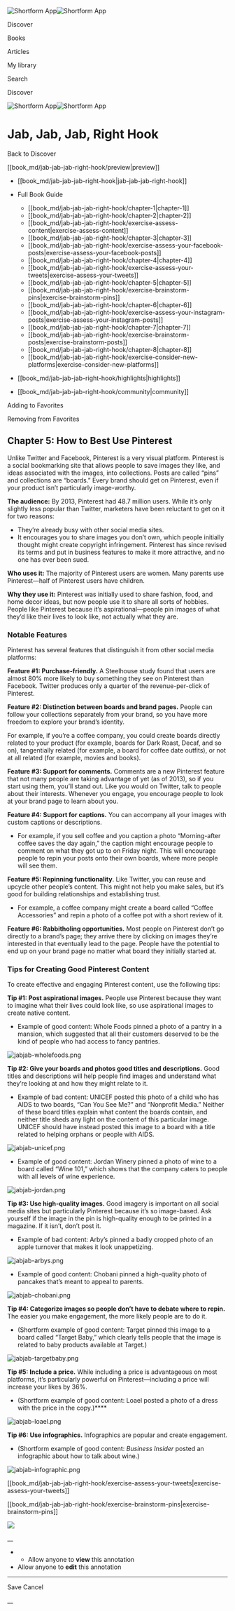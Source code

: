 ![Shortform App](/img/logo.36a2399e.svg)![Shortform App](/img/logo-dark.70c1b072.svg)

Discover

Books

Articles

My library

Search

Discover

![Shortform App](/img/logo.36a2399e.svg)![Shortform App](/img/logo-dark.70c1b072.svg)

# Jab, Jab, Jab, Right Hook

Back to Discover

[[book_md/jab-jab-jab-right-hook/preview|preview]]

  * [[book_md/jab-jab-jab-right-hook|jab-jab-jab-right-hook]]
  * Full Book Guide

    * [[book_md/jab-jab-jab-right-hook/chapter-1|chapter-1]]
    * [[book_md/jab-jab-jab-right-hook/chapter-2|chapter-2]]
    * [[book_md/jab-jab-jab-right-hook/exercise-assess-content|exercise-assess-content]]
    * [[book_md/jab-jab-jab-right-hook/chapter-3|chapter-3]]
    * [[book_md/jab-jab-jab-right-hook/exercise-assess-your-facebook-posts|exercise-assess-your-facebook-posts]]
    * [[book_md/jab-jab-jab-right-hook/chapter-4|chapter-4]]
    * [[book_md/jab-jab-jab-right-hook/exercise-assess-your-tweets|exercise-assess-your-tweets]]
    * [[book_md/jab-jab-jab-right-hook/chapter-5|chapter-5]]
    * [[book_md/jab-jab-jab-right-hook/exercise-brainstorm-pins|exercise-brainstorm-pins]]
    * [[book_md/jab-jab-jab-right-hook/chapter-6|chapter-6]]
    * [[book_md/jab-jab-jab-right-hook/exercise-assess-your-instagram-posts|exercise-assess-your-instagram-posts]]
    * [[book_md/jab-jab-jab-right-hook/chapter-7|chapter-7]]
    * [[book_md/jab-jab-jab-right-hook/exercise-brainstorm-posts|exercise-brainstorm-posts]]
    * [[book_md/jab-jab-jab-right-hook/chapter-8|chapter-8]]
    * [[book_md/jab-jab-jab-right-hook/exercise-consider-new-platforms|exercise-consider-new-platforms]]
  * [[book_md/jab-jab-jab-right-hook/highlights|highlights]]
  * [[book_md/jab-jab-jab-right-hook/community|community]]



Adding to Favorites 

Removing from Favorites 

## Chapter 5: How to Best Use Pinterest

Unlike Twitter and Facebook, Pinterest is a very visual platform. Pinterest is a social bookmarking site that allows people to save images they like, and ideas associated with the images, into collections. Posts are called “pins” and collections are “boards.” Every brand should get on Pinterest, even if your product isn’t particularly image-worthy.

**The audience:** By 2013, Pinterest had 48.7 million users. While it’s only slightly less popular than Twitter, marketers have been reluctant to get on it for two reasons:

  * They’re already busy with other social media sites.
  * It encourages you to share images you don’t own, which people initially thought might create copyright infringement. Pinterest has since revised its terms and put in business features to make it more attractive, and no one has ever been sued.



**Who uses it:** The majority of Pinterest users are women. Many parents use Pinterest—half of Pinterest users have children.

**Why they use it:** Pinterest was initially used to share fashion, food, and home decor ideas, but now people use it to share all sorts of hobbies. People like Pinterest because it’s aspirational—people pin images of what they’d like their lives to look like, not actually what they are.

### Notable Features

Pinterest has several features that distinguish it from other social media platforms:

**Feature #1: Purchase-friendly.** A Steelhouse study found that users are almost 80% more likely to buy something they see on Pinterest than Facebook. Twitter produces only a quarter of the revenue-per-click of Pinterest.

**Feature #2: Distinction between boards and brand pages.** People can follow your collections separately from your brand, so you have more freedom to explore your brand’s identity.

For example, if you’re a coffee company, you could create boards directly related to your product (for example, boards for Dark Roast, Decaf, and so on), tangentially related (for example, a board for coffee date outfits), or not at all related (for example, movies and books).

**Feature #3: Support for comments.** Comments are a new Pinterest feature that not many people are taking advantage of yet (as of 2013), so if you start using them, you’ll stand out. Like you would on Twitter, talk to people about their interests. Whenever you engage, you encourage people to look at your brand page to learn about you.

**Feature #4: Support for captions.** You can accompany all your images with custom captions or descriptions.

  * For example, if you sell coffee and you caption a photo “Morning-after coffee saves the day again,” the caption might encourage people to comment on what they got up to on Friday night. This will encourage people to repin your posts onto their own boards, where more people will see them. 



**Feature #5: Repinning functionality**. Like Twitter, you can reuse and upcycle other people’s content. This might not help you make sales, but it’s good for building relationships and establishing trust.

  * For example, a coffee company might create a board called “Coffee Accessories” and repin a photo of a coffee pot with a short review of it. 



**Feature #6: Rabbitholing opportunities.** Most people on Pinterest don’t go directly to a brand’s page; they arrive there by clicking on images they’re interested in that eventually lead to the page. People have the potential to end up on your brand page no matter what board they initially started at.

### Tips for Creating Good Pinterest Content

To create effective and engaging Pinterest content, use the following tips:

**Tip #1: Post aspirational images.** People use Pinterest because they want to imagine what their lives could look like, so use aspirational images to create native content.

  * Example of good content: Whole Foods pinned a photo of a pantry in a mansion, which suggested that all their customers deserved to be the kind of people who had access to fancy pantries. 



![jabjab-wholefoods.png](https://media.shortform.com/images/jabjab-wholefoods.png)

**Tip #2: Give your boards and photos good titles and descriptions.** Good titles and descriptions will help people find images and understand what they’re looking at and how they might relate to it.

  * Example of bad content: UNICEF posted this photo of a child who has AIDS to two boards, “Can You See Me?” and “Nonprofit Media.” Neither of these board titles explain what content the boards contain, and neither title sheds any light on the content of this particular image. UNICEF should have instead posted this image to a board with a title related to helping orphans or people with AIDS. 



![jabjab-unicef.png](https://media.shortform.com/images/jabjab-unicef.png)

  * Example of good content: Jordan Winery pinned a photo of wine to a board called “Wine 101,” which shows that the company caters to people with all levels of wine experience. 



![jabjab-jordan.png](https://media.shortform.com/images/jabjab-jordan.png)

**Tip #3: Use high-quality images.** Good imagery is important on all social media sites but particularly Pinterest because it’s so image-based. Ask yourself if the image in the pin is high-quality enough to be printed in a magazine. If it isn’t, don’t post it.

  * Example of bad content: Arby’s pinned a badly cropped photo of an apple turnover that makes it look unappetizing. 



![jabjab-arbys.png](https://media.shortform.com/images/jabjab-arbys.png)

  * Example of good content: Chobani pinned a high-quality photo of pancakes that’s meant to appeal to parents. 



![jabjab-chobani.png](https://media.shortform.com/images/jabjab-chobani.png)

**Tip #4: Categorize images so people don’t have to debate where to repin.** The easier you make engagement, the more likely people are to do it.

  * (Shortform example of good content: Target pinned this image to a board called “Target Baby,” which clearly tells people that the image is related to baby products available at Target.) 



![jabjab-targetbaby.png](https://media.shortform.com/images/jabjab-targetbaby.png)

**Tip #5: Include a price.** While including a price is advantageous on most platforms, it’s particularly powerful on Pinterest—including a price will increase your likes by 36%.

  * (Shortform example of good content: Loael posted a photo of a dress with the price in the copy.)****



![jabjab-loael.png](https://media.shortform.com/images/jabjab-loael.png)

**Tip #6: Use infographics.** Infographics are popular and create engagement.

  * (Shortform example of good content: _Business Insider_ posted an infographic about how to talk about wine.) 



![jabjab-infographic.png](https://media.shortform.com/images/jabjab-infographic.png)

[[book_md/jab-jab-jab-right-hook/exercise-assess-your-tweets|exercise-assess-your-tweets]]

[[book_md/jab-jab-jab-right-hook/exercise-brainstorm-pins|exercise-brainstorm-pins]]

![](https://bat.bing.com/action/0?ti=56018282&Ver=2&mid=8833c504-285f-45c8-bcd1-3bf8f2f0bcfa&sid=49fff5b0636c11eeb9c611038afc8668&vid=4a005010636c11ee80c703d4c4a7acd5&vids=0&msclkid=N&pi=0&lg=en-US&sw=800&sh=600&sc=24&nwd=1&tl=Shortform%20%7C%20Book&p=https%3A%2F%2Fwww.shortform.com%2Fapp%2Fbook%2Fjab-jab-jab-right-hook%2Fchapter-5&r=&lt=319&evt=pageLoad&sv=1&rn=383400)

__

  *   * Allow anyone to **view** this annotation
  * Allow anyone to **edit** this annotation



* * *

Save Cancel

__



